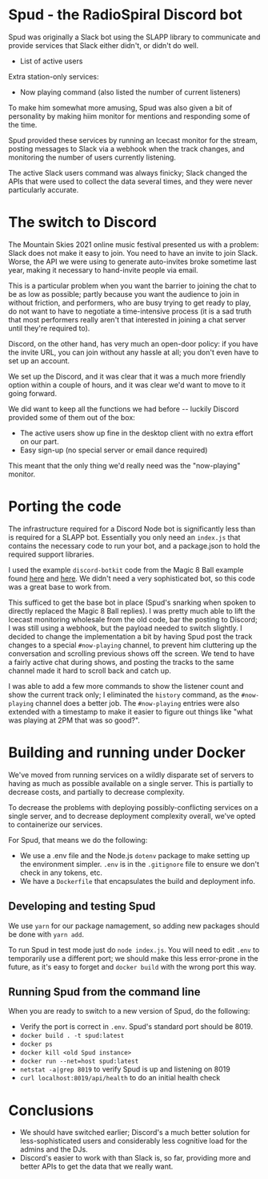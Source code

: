 # Spud - the RadioSpiral Discord bot

Spud was originally a Slack bot using the SLAPP library to communicate and
provide services that Slack either didn't, or didn't do well.

 - List of active users

Extra station-only services:

 - Now playing command (also listed the number of current listeners)

To make him somewhat more amusing, Spud was also given a bit of personality
by making hiim monitor for mentions and responding some of the time.

Spud provided these services by running an Icecast monitor for the stream,
posting messages to Slack via a webhook when the track changes, and monitoring
the number of users currently listening.

The active Slack users command was always finicky; Slack changed the APIs that
were used to collect the data several times, and they were never particularly
accurate.

# The switch to Discord

The Mountain Skies 2021 online music festival presented us with a problem:
Slack does not make it easy to join. You need to have an invite to join Slack.
Worse, the API we were using to generate auto-invites broke sometime last
year, making it necessary to hand-invite people via email.

This is a particular problem when you want the barrier to joining the chat to
be as low as possible; partly because you want the audience to join in without
friction, and performers, who are busy trying to get ready to play, do not
want to have to negotiate a time-intensive process (it is a sad truth that
most performers really aren't that interested in joining a chat server until
they're required to).

Discord, on the other hand, has very much an open-door policy: if you have the
invite URL, you can join without any hassle at all; you don't even have to
set up an account.

We set up the Discord, and it was clear that it was a much more friendly
option within a couple of hours, and it was clear we'd want to move to it
going forward.

We did want to keep all the functions we had before -- luckily Discord
provided some of them out of the box:

 - The active users show up fine in the desktop client with no extra effort
   on our part.
 - Easy sign-up (no special server or email dance required)

This meant that the only thing we'd really need was the "now-playing"
monitor.

# Porting the code

The infrastructure required for a Discord Node bot is significantly less
than is required for a SLAPP bot. Essentially you only need an `index.js`
that contains the necessary code to run your bot, and a package.json to hold
the required support libraries.

I used the example `discord-botkit` code from the Magic 8 Ball example found
[here](https://chatbotslife.com/creating-a-magic-8-ball-for-discord-1-2-28b1c7ecd277)
and [here](https://chatbotslife.com/creating-a-magic-8-ball-for-discord-in-node-js-and-botkit-part-2-2-97b505a7b843).
We didn't need a very sophisticated bot, so this code was a great base to work
from. 

This sufficed to get the base bot in place (Spud's snarking when spoken to
directly replaced the Magic 8 Ball replies). I was pretty much able to lift
the Icecast monitoring wholesale from the old code, bar the posting to
Discord; I was still using a webhook, but the payload needed to switch
slightly.  I decided to change the implementation a bit by having Spud post
the track changes to a special `#now-playing` channel, to prevent him
cluttering up the conversation and scrolling previous shows off the screen.
We tend to have a fairly active chat during shows, and posting the tracks
to the same channel made it hard to scroll back and catch up.

I was able to add a few more commands to show the listener count and show
the current track only; I eliminated the `history` command, as the `#now-playing`
channel does a better job. The `#now-playing` entries were also extended with
a timestamp to make it easier to figure out things like "what was playing at 2PM that was
so good?".

# Building and running under Docker

We've moved from running services on a wildly disparate set of servers to
having as much as possible available on a single server. This is partially to
decrease costs, and partially to decrease complexity.

To decrease the problems with deploying possibly-conflicting services on a
single server, and to decrease deployment complexity overall, we've opted to
containerize our services.

For Spud, that means we do the following:

 - We use a .env file and the Node.js `dotenv` package to make setting up the environment simpler. `.env` is in the `.gitignore` file to ensure we don't check in any tokens, etc.
 - We have a `Dockerfile` that encapsulates the build and deployment info.

## Developing and testing Spud

We use `yarn` for our package namagement, so adding new packages should be
done with `yarn add`.

To run Spud in test mode just do `node index.js`. You will need to edit `.env`
to temporarily use a different port; we should make this less error-prone in
the future, as it's easy to forget and `docker build` with the wrong port this
way.

## Running Spud from the command line

When you are ready to switch to a new version of Spud, do the following:

 - Verify the port is correct in `.env`. Spud's standard port should be 8019.
 - `docker build . -t spud:latest`
 - `docker ps`
 - `docker kill <old Spud instance>`
 - `docker run --net=host spud:latest`
 - `netstat -a|grep 8019` to verify Spud is up and listening on 8019
 - `curl localhost:8019/api/health` to do an initial health check

# Conclusions

 - We should have switched earlier; Discord's a much better solution for less-sophisticated users
   and considerably less cognitive load for the admins and the DJs.
 - Discord's easier to work with than Slack is, so far, providing more and
   better APIs to get the data that we really want.

